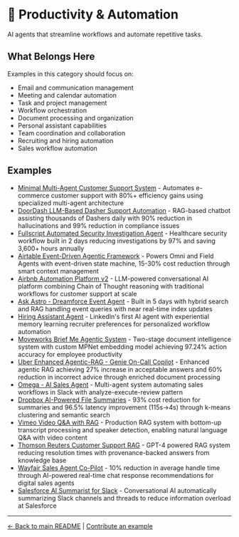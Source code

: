 # 📧 Productivity & Automation

AI agents that streamline workflows and automate repetitive tasks.

## What Belongs Here

Examples in this category should focus on:
- Email and communication management
- Meeting and calendar automation
- Task and project management
- Workflow orchestration
- Document processing and organization
- Personal assistant capabilities
- Team coordination and collaboration
- Recruiting and hiring automation
- Sales workflow automation

## Examples

- [Minimal Multi-Agent Customer Support System](minimal-multi-agent-customer-support.md) - Automates e-commerce customer support with 80%+ efficiency gains using specialized multi-agent architecture
- [DoorDash LLM-Based Dasher Support Automation](doordash-llm-dasher-support-chatbot.md) - RAG-based chatbot assisting thousands of Dashers daily with 90% reduction in hallucinations and 99% reduction in compliance issues
- [Fullscript Automated Security Investigation Agent](fullscript-security-investigation-agent.md) - Healthcare security workflow built in 2 days reducing investigations by 97% and saving 3,600+ hours annually
- [Airtable Event-Driven Agentic Framework](airtable-agentic-framework.md) - Powers Omni and Field Agents with event-driven state machine, 15-30% cost reduction through smart context management
- [Airbnb Automation Platform v2](airbnb-automation-platform-v2.md) - LLM-powered conversational AI platform combining Chain of Thought reasoning with traditional workflows for customer support at scale
- [Ask Astro - Dreamforce Event Agent](salesforce-dreamforce-event-agent.md) - Built in 5 days with hybrid search and RAG handling event queries with near real-time index updates
- [Hiring Assistant Agent](linkedin-hiring-assistant-agent.md) - LinkedIn's first AI agent with experiential memory learning recruiter preferences for personalized workflow automation
- [Moveworks Brief Me Agentic System](moveworks-brief-me-agent.md) - Two-stage document intelligence system with custom MPNet embedding model achieving 97.24% action accuracy for employee productivity
- [Uber Enhanced Agentic-RAG - Genie On-Call Copilot](uber-enhanced-agentic-rag.md) - Enhanced agentic RAG achieving 27% increase in acceptable answers and 60% reduction in incorrect advice through enriched document processing
- [Omega - AI Sales Agent](netguru-omega-sales-agent.md) - Multi-agent system automating sales workflows in Slack with analyze-execute-review pattern
- [Dropbox AI-Powered File Summaries](dropbox-ai-file-summaries.md) - 93% cost reduction for summaries and 96.5% latency improvement (115s→4s) through k-means clustering and semantic search
- [Vimeo Video Q&A with RAG](vimeo-video-qa-rag.md) - Production RAG system with bottom-up transcript processing and speaker detection, enabling natural language Q&A with video content
- [Thomson Reuters Customer Support RAG](thomson-reuters-customer-support-rag.md) - GPT-4 powered RAG system reducing resolution times with provenance-backed answers from knowledge base
- [Wayfair Sales Agent Co-Pilot](wayfair-sales-agent-copilot.md) - 10% reduction in average handle time through AI-powered real-time chat response recommendations for digital sales agents
- [Salesforce AI Summarist for Slack](salesforce-slack-summarist.md) - Conversational AI automatically summarizing Slack channels and threads to reduce information overload at Salesforce

---

[← Back to main README](../../README.md) | [Contribute an example](../../CONTRIBUTING.md)
